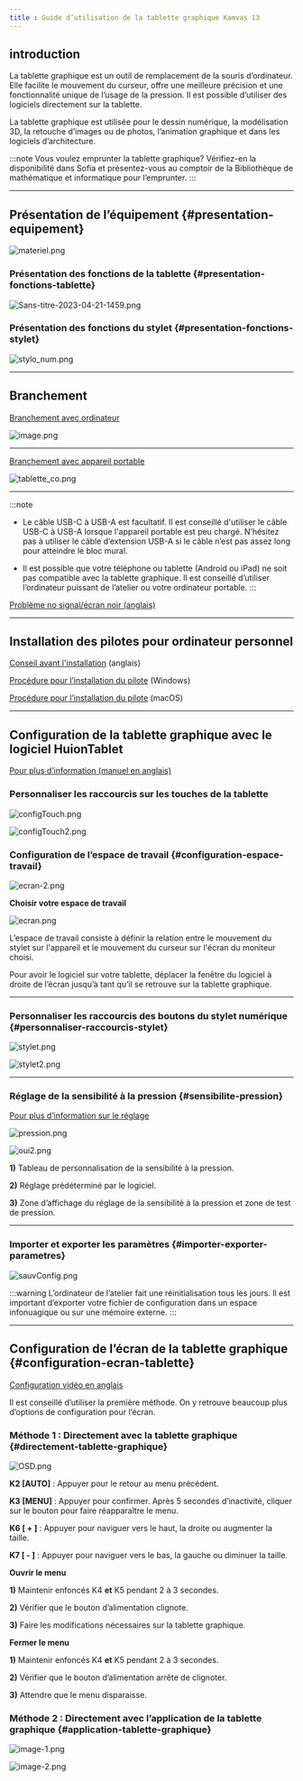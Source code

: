 ```yaml
---
title : Guide d’utilisation de la tablette graphique Kamvas 13
---
```


## introduction

La tablette graphique est un outil de remplacement de la souris d’ordinateur. Elle facilite le mouvement du curseur, offre une meilleure précision et une fonctionnalité unique de l’usage de la pression. Il est possible d’utiliser des logiciels directement sur la tablette. 

La tablette graphique est utilisée pour le dessin numérique, la modélisation 3D, la retouche d’images ou de photos, l’animation graphique et dans les logiciels d’architecture. 


:::note 
Vous voulez emprunter la tablette graphique? Vérifiez-en la disponibilité dans Sofia et présentez-vous au comptoir de la Bibliothèque de mathématique et informatique pour l’emprunter.
:::

---

## Présentation de l’équipement {#presentation-equipement}

![materiel.png](/img/docs/tab-materiel.webp)

### Présentation des fonctions de la tablette {#presentation-fonctions-tablette}

![Sans-titre-2023-04-21-1459.png](/img/docs/tab-tab.webp)

### Présentation des fonctions du stylet {#presentation-fonctions-stylet}

![stylo_num.png](/img/docs/tab-stylo_num.webp)

---

## Branchement

[Branchement avec ordinateur](https://support.huion.com/en/support/solutions/articles/44001928444-kamvas-13-cable-connections)

![image.png](/img/docs/tab-image.webp)

---

[Branchement avec appareil portable](https://support.huion.com/en/support/solutions/articles/44002011028-how-do-i-connect-the-huion-kamvas-12-13-16-2021-to-my-phone-)

![tablette_co.png](/img/docs/tab-tablette_co.webp)

---

:::note
- Le câble USB-C à USB-A est facultatif. Il est conseillé d'utiliser le câble USB-C à USB-A lorsque l'appareil portable est peu chargé. N’hésitez pas à utiliser le câble d’extension USB-A si le câble n’est pas assez long pour atteindre le bloc mural. 

- Il est possible que votre téléphone ou tablette (Android ou iPad) ne soit pas compatible avec la tablette graphique. Il est conseillé d’utiliser l’ordinateur puissant de l’atelier ou votre ordinateur portable. 
:::

[Problème no signal/écran noir (anglais)](https://support.huion.com/en/support/solutions/articles/44001949665-how-to-fix-my-kamvas-13-no-signal-black-screen-problem-)

---

## Installation des pilotes pour ordinateur personnel

[Conseil avant l'installation](https://support.huion.com/en/support/solutions/articles/44001164259-step-by-step-driver-installation-illustrated-) (anglais)

[Procédure pour l’installation du pilote](https://support.huion.com/en/support/solutions/articles/44001163588-how-to-install-huion-drivers-on-windows) (Windows)

[Procédure pour l’installation du pilote](https://support.huion.com/en/support/solutions/articles/44001854273-how-to-install-huion-driver-on-macos) (macOS)

---

## Configuration de la tablette graphique avec le logiciel HuionTablet

[Pour plus d’information (manuel en anglais)](https://www.huion.com/index.php?m=content&c=index&a=manual&id=169)

### Personnaliser les raccourcis sur les touches de la tablette

![configTouch.png](/img/docs/tab-configTouch.webp)

![configTouch2.png](/img/docs/tab-configTouch2.webp)

### Configuration de l’espace de travail {#configuration-espace-travail}

![ecran-2.png](/img/docs/tab-ecran-2.webp)

**Choisir votre espace de travail**

![ecran.png](/img/docs/tab-ecran.webp)

L’espace de travail consiste à définir la relation entre le mouvement du stylet sur l'appareil et le mouvement du curseur sur l'écran du moniteur choisi.

Pour avoir le logiciel sur votre tablette, déplacer la fenêtre du logiciel à droite de l’écran jusqu’à tant qu’il se retrouve sur la tablette graphique.

---

### Personnaliser les raccourcis des boutons du stylet numérique {#personnaliser-raccourcis-stylet}

![stylet.png](/img/docs/tab-stylet.webp)

![stylet2.png](/img/docs/tab-stylet2.webp)

---

### Réglage de la sensibilité à la pression {#sensibilite-pression}

[Pour plus d’information sur le réglage](https://www.huion.com/fr/index.php?m=content&c=index&a=manual&id=490)

![pression.png](/img/docs/tab-pression.webp)

![oui2.png](/img/docs/tab-oui2.webp)

**1)** Tableau de personnalisation de la sensibilité à la pression. 

**2)** Réglage prédéterminé par le logiciel.

**3)** Zone d’affichage du réglage de la sensibilité à la pression et zone de test de pression.

---

### Importer et exporter les paramètres {#importer-exporter-parametres}

![sauvConfig.png](/img/docs/tab-sauvConfig.webp)

:::warning
L’ordinateur de l’atelier fait une réinitialisation tous les jours. Il est important d’exporter votre fichier de configuration dans un espace infonuagique ou sur une mémoire externe.
:::

---

## Configuration de l’écran de la tablette graphique {#configuration-ecran-tablette}

[Configuration vidéo en anglais](https://youtu.be/bVSCkLOo4Wc)

Il est conseillé d’utiliser la première méthode. On y retrouve beaucoup plus d’options de configuration pour l’écran. 

### Méthode 1 : Directement avec la tablette graphique {#directement-tablette-graphique}

![OSD.png](/img/docs/tab-OSD.webp)

**K2 [AUTO]** : Appuyer pour le retour au menu précédent.

**K3 [MENU]** : Appuyer pour confirmer. Après 5 secondes d’inactivité, cliquer sur le bouton pour faire réapparaître le menu.

**K6 [ + ]** : Appuyer pour naviguer vers le haut, la droite ou augmenter la taille.

**K7 [ - ]** : Appuyer pour naviguer vers le bas, la gauche ou diminuer la taille. 

**Ouvrir le menu**

**1)** Maintenir enfoncés K4 **et** K5 pendant 2 à 3 secondes.

**2)** Vérifier que le bouton d’alimentation clignote.

**3)** Faire les modifications nécessaires sur la tablette graphique.

**Fermer le menu**

**1)** Maintenir enfoncés K4 **et** K5 pendant 2 à 3 secondes. 

**2)** Vérifier que le bouton d’alimentation arrête de clignoter.

**3)** Attendre que le menu disparaisse.

### Méthode 2 : Directement avec l’application de la tablette graphique {#application-tablette-graphique}

![image-1.png](/img/docs/tab-image-1.webp)

![image-2.png](/img/docs/tab-image-2.webp)
